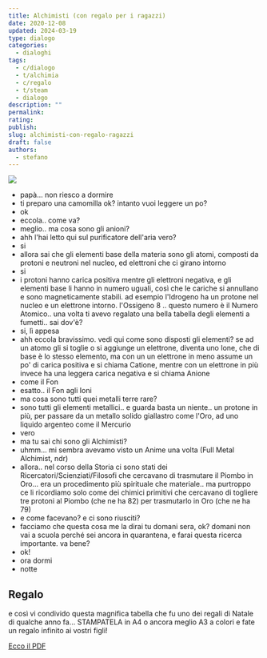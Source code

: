 ```yaml
---
title: Alchimisti (con regalo per i ragazzi)
date: 2020-12-08
updated: 2024-03-19
type: dialogo
categories:
  - dialoghi
tags:
  - c/dialogo
  - t/alchimia
  - c/regalo
  - t/steam
  - dialogo
description: ""
permalink: 
rating: 
publish: 
slug: alchimisti-con-regalo-ragazzi
draft: false
authors:
  - stefano
---
```


![](../../../assets/img/played/steam/tabella_elementi.webp)

- papà... non riesco a dormire
- ti preparo una camomilla ok? intanto vuoi leggere un po?
- ok
- eccola.. come va?
- meglio.. ma cosa sono gli anioni?
- ahh l'hai letto qui sul purificatore dell'aria vero?
- si
- allora sai che gli elementi base della materia sono gli atomi, composti da protoni e neutroni nel nucleo, ed elettroni che ci girano intorno
- si
- i protoni hanno carica positiva mentre gli elettroni negativa, e gli elementi base li hanno in numero uguali, così che le cariche si annullano e sono magneticamente stabili. ad esempio l'Idrogeno ha un protone nel nucleo e un elettrone intorno. l'Ossigeno 8 .. questo numero è il Numero Atomico.. una volta ti avevo regalato una bella tabella degli elementi a fumetti.. sai dov'è?
- si, lì appesa
- ahh eccola bravissimo. vedi qui come sono disposti gli elementi? se ad un atomo gli si toglie o si aggiunge un elettrone, diventa uno Ione, che di base è lo stesso elemento, ma con un un elettrone in meno assume un po' di carica positiva e si chiama Catione, mentre con un elettrone in più invece ha una leggera carica negativa e si chiama Anione
- come il Fon
- esatto.. il Fon agli Ioni
- ma cosa sono tutti quei metalli terre rare?
- sono tutti gli elementi metallici.. e guarda basta un niente.. un protone in più, per passare da un metallo solido giallastro come l'Oro, ad uno liquido argenteo come il Mercurio
- vero
- ma tu sai chi sono gli Alchimisti?
- uhmm... mi sembra avevamo visto un Anime una volta (Full Metal Alchimist, ndr)
- allora.. nel corso della Storia ci sono stati dei Ricercatori/Scienziati/Filosofi che cercavano di trasmutare il Piombo in Oro... era un procedimento più spirituale che materiale.. ma purtroppo ce li ricordiamo solo come dei chimici primitivi che cercavano di togliere tre protoni al Piombo (che ne ha 82) per trasmutarlo in Oro (che ne ha 79)
- e come facevano? e ci sono riusciti?
- facciamo che questa cosa me la dirai tu domani sera, ok? domani non vai a scuola perché sei ancora in quarantena, e farai questa ricerca importante. va bene?
- ok!
- ora dormi
- notte

## Regalo
e così vi condivido questa magnifica tabella che fu uno dei regali di Natale di qualche anno fa... STAMPATELA in A4 o ancora meglio A3 a colori e fate un regalo infinito ai vostri figli!

[Ecco il PDF](../../../played/steam/tabella-elementi.md)

